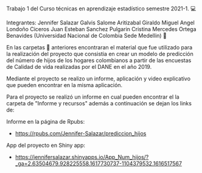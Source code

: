 Trabajo 1 del Curso técnicas en aprendizaje estadístico semestre 2021-1. 💻

Integrantes:
Jennifer Salazar Galvis
Salome Aritizabal Giraldo
Miguel Angel Londoño Ciceros
Juan Esteban Sanchez Pulgarin
Cristina Mercedes Ortega Benavides
(Universidad Nacional de Colombia Sede Medellin) 🏫


En las carpetas 📁 anteriores encontraran el material que fue utilizado para la realización del proyecto que consistia en crear un modelo de predicción del número de hijos de los hogares colombianos a partir de las encuestas de Calidad de vida realizadas por el DANE en el año 2019.

Mediante el proyecto se realizo un informe, aplicación y video explicativo que pueden encontrar en la misma aplicación.

Para el proyecto se realizó un informe en cual pueden encontrar el la carpeta de "Informe y recursos" además a continuación se dejan los links de:

Informe en la página de Rpubs:

- https://rpubs.com/Jennifer-Salazar/prediccion_hijos

App del proyecto en Shiny app:

- https://jennifersalazar.shinyapps.io/App_Num_hijos/?_ga=2.63504679.928225558.1617730737-1104379532.1616517567



